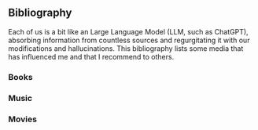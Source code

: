 ## Bibliography

Each of us is a bit like an Large Language Model (LLM, such as ChatGPT), absorbing information from countless sources and regurgitating it with our modifications and hallucinations. This bibliography lists some media that has influenced me and that I recommend to others.

### Books

### Music

### Movies


